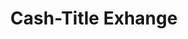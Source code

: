 ---
title: Cash-Title Exhange
slug: cash-title-exhange
updated-on: '2024-05-30T13:44:31.749Z'
created-on: '2024-05-30T13:41:46.671Z'
published-on: '2024-05-30T13:54:32.469Z'
f_city-state-2:
- cms/city/vernon-al.md
- cms/city/aberdeen-ms.md
- cms/city/amory-ms.md
f_locations:
- cms/payday-loan/cash-title-exhange-9054.md
- cms/payday-loan/cash-title-exhange-9055.md
- cms/payday-loan/cash-title-exhange-9056.md
f_states:
- cms/state/alabama.md
- cms/state/mississippi.md
layout: '[company].html'
tags: company
---